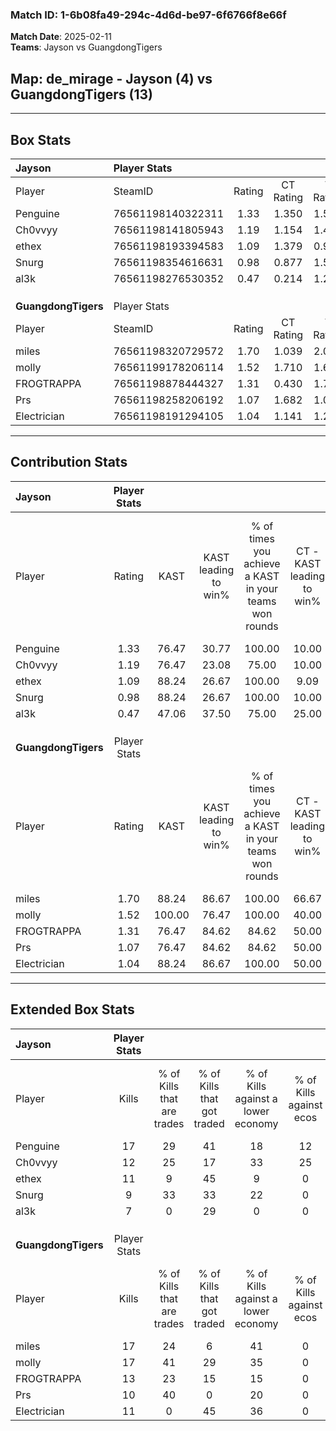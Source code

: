 ### Match ID: 1-6b08fa49-294c-4d6d-be97-6f6766f8e66f  
**Match Date**: 2025-02-11  
**Teams**: Jayson vs GuangdongTigers  

## **Map**: de_mirage - Jayson (4) vs GuangdongTigers (13)  
---  

## Box Stats  

| **Jayson**          | Player Stats      |        |           |          |        |       |       |         |        |      |     |
| :- | :- | :-: | :-: | :-: | :-: | :-: | :-: | :-: | :-: | :-: | :-: |
| Player              | SteamID           | Rating | CT Rating | T Rating |  KAST  |  ADR  | Kills | Assists | Deaths | K/D  | HS% |
| Penguine            | 76561198140322311 |  1.33  |   1.350   |  1.512   | 76.47  | 85.5  |  17   |    2    |   14   | 1.21 | 64  |
| Ch0vvyy             | 76561198141805943 |  1.19  |   1.154   |  1.486   | 76.47  | 98.1  |  12   |    9    |   13   | 0.92 | 50  |
| ethex               | 76561198193394583 |  1.09  |   1.379   |  0.935   | 88.24  | 72.1  |  11   |    6    |   14   | 0.79 | 72  |
| Snurg               | 76561198354616631 |  0.98  |   0.877   |  1.559   | 88.24  | 58.4  |   9   |    7    |   13   | 0.69 | 66  |
| al3k                | 76561198276530352 |  0.47  |   0.214   |  1.204   | 47.06  | 43.9  |   7   |    2    |   14   | 0.50 | 57  |
|                     |                   |        |           |          |        |       |       |         |        |      |     |
|                     |                   |        |           |          |        |       |       |         |        |      |     |
|                     |                   |        |           |          |        |       |       |         |        |      |     |
| **GuangdongTigers** | Player Stats      |        |           |          |        |       |       |         |        |      |     |
| Player              | SteamID           | Rating | CT Rating | T Rating |  KAST  |  ADR  | Kills | Assists | Deaths | K/D  | HS% |
| miles               | 76561198320729572 |  1.70  |   1.039   |  2.022   | 88.24  | 105.9 |  17   |    2    |   7    | 2.43 | 41  |
| molly               | 76561199178206114 |  1.52  |   1.710   |  1.670   | 100.00 | 77.0  |  17   |    5    |   13   | 1.31 | 64  |
| FROGTRAPPA          | 76561198878444327 |  1.31  |   0.430   |  1.761   | 76.47  | 89.1  |  13   |    4    |   9    | 1.44 | 76  |
| Prs                 | 76561198258206192 |  1.07  |   1.682   |  1.060   | 76.47  | 86.1  |  10   |    8    |   12   | 0.83 | 60  |
| Electrician         | 76561198191294105 |  1.04  |   1.141   |  1.260   | 88.24  | 68.1  |  11   |    4    |   15   | 0.73 | 45  |
---  

## Contribution Stats  

| **Jayson**          | Player Stats |        |                      |                                                        |                           |                                                             |                          |                                                            |
| :- | :-: | :-: | :-: | :-: | :-: | :-: | :-: | :-: |
| Player              |    Rating    |  KAST  | KAST leading to win% | % of times you achieve a KAST in your teams won rounds | CT - KAST leading to win% | CT - % of times you achieve a KAST in your teams won rounds | T - KAST leading to win% | T - % of times you achieve a KAST in your teams won rounds |
| Penguine            |     1.33     | 76.47  |        30.77         |                         100.00                         |           10.00           |                           100.00                            |          100.00          |                           100.00                           |
| Ch0vvyy             |     1.19     | 76.47  |        23.08         |                         75.00                          |           10.00           |                           100.00                            |          66.67           |                           66.67                            |
| ethex               |     1.09     | 88.24  |        26.67         |                         100.00                         |           9.09            |                           100.00                            |          75.00           |                           100.00                           |
| Snurg               |     0.98     | 88.24  |        26.67         |                         100.00                         |           10.00           |                           100.00                            |          60.00           |                           100.00                           |
| al3k                |     0.47     | 47.06  |        37.50         |                         75.00                          |           25.00           |                           100.00                            |          50.00           |                           66.67                            |
|                     |              |        |                      |                                                        |                           |                                                             |                          |                                                            |
|                     |              |        |                      |                                                        |                           |                                                             |                          |                                                            |
|                     |              |        |                      |                                                        |                           |                                                             |                          |                                                            |
| **GuangdongTigers** | Player Stats |        |                      |                                                        |                           |                                                             |                          |                                                            |
| Player              |    Rating    |  KAST  | KAST leading to win% | % of times you achieve a KAST in your teams won rounds | CT - KAST leading to win% | CT - % of times you achieve a KAST in your teams won rounds | T - KAST leading to win% | T - % of times you achieve a KAST in your teams won rounds |
| miles               |     1.70     | 88.24  |        86.67         |                         100.00                         |           66.67           |                           100.00                            |          91.67           |                           100.00                           |
| molly               |     1.52     | 100.00 |        76.47         |                         100.00                         |           40.00           |                           100.00                            |          91.67           |                           100.00                           |
| FROGTRAPPA          |     1.31     | 76.47  |        84.62         |                         84.62                          |           50.00           |                           100.00                            |          100.00          |                           81.82                            |
| Prs                 |     1.07     | 76.47  |        84.62         |                         84.62                          |           50.00           |                           100.00                            |          100.00          |                           81.82                            |
| Electrician         |     1.04     | 88.24  |        86.67         |                         100.00                         |           50.00           |                           100.00                            |          100.00          |                           100.00                           |
---  

## Extended Box Stats  

| **Jayson**          | Player Stats |                            |                            |                                    |                         |                              |                                 |        |                             |                                     |                          |                               |                            |
| :- | :-: | :-: | :-: | :-: | :-: | :-: | :-: | :-: | :-: | :-: | :-: | :-: | :-: |
| Player              |    Kills     | % of Kills that are trades | % of Kills that got traded | % of Kills against a lower economy | % of Kills against ecos | % of Kills that are flawless | % of Kills that are close duels | Deaths | % of Deaths that get traded | % of Deaths against a lower economy | % of Deaths against ecos | % of Deaths that are flawless | % of Deaths that are close |
| Penguine            |      17      |             29             |             41             |                 18                 |           12            |              71              |               18                |   14   |             14              |                  7                  |            0             |              57               |             7              |
| Ch0vvyy             |      12      |             25             |             17             |                 33                 |           25            |              83              |                8                |   13   |             15              |                  0                  |            0             |              69               |             23             |
| ethex               |      11      |             9              |             45             |                 9                  |            0            |              73              |                9                |   14   |             36              |                 14                  |            7             |              64               |             14             |
| Snurg               |      9       |             33             |             33             |                 22                 |            0            |              44              |                0                |   13   |             23              |                  0                  |            0             |              38               |             0              |
| al3k                |      7       |             0              |             29             |                 0                  |            0            |              71              |               14                |   14   |              7              |                 14                  |            7             |              64               |             14             |
|                     |              |                            |                            |                                    |                         |                              |                                 |        |                             |                                     |                          |                               |                            |
|                     |              |                            |                            |                                    |                         |                              |                                 |        |                             |                                     |                          |                               |                            |
|                     |              |                            |                            |                                    |                         |                              |                                 |        |                             |                                     |                          |                               |                            |
| **GuangdongTigers** | Player Stats |                            |                            |                                    |                         |                              |                                 |        |                             |                                     |                          |                               |                            |
| Player              |    Kills     | % of Kills that are trades | % of Kills that got traded | % of Kills against a lower economy | % of Kills against ecos | % of Kills that are flawless | % of Kills that are close duels | Deaths | % of Deaths that get traded | % of Deaths against a lower economy | % of Deaths against ecos | % of Deaths that are flawless | % of Deaths that are close |
| miles               |      17      |             24             |             6              |                 41                 |            0            |              71              |               12                |   7    |             14              |                 29                  |            0             |              71               |             14             |
| molly               |      17      |             41             |             29             |                 35                 |            0            |              71              |                6                |   13   |             38              |                 23                  |            0             |              69               |             0              |
| FROGTRAPPA          |      13      |             23             |             15             |                 15                 |            0            |              54              |                0                |   9    |             22              |                 33                  |            0             |              67               |             22             |
| Prs                 |      10      |             40             |             0              |                 20                 |            0            |              70              |               10                |   12   |             42              |                 42                  |            0             |              75               |             17             |
| Electrician         |      11      |             0              |             45             |                 36                 |            0            |              18              |               36                |   15   |             40              |                 27                  |            0             |              67               |             7              |
